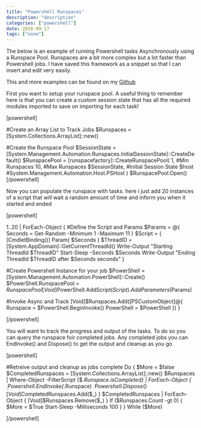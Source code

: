 ```yaml
---
title: "Powershell Runspaces"
description: "description"
categories: ["powershell"]
date: 2016-09-17
tags: ["none"]
---
```


The below is an example of running Powershell tasks Asynchronously using a Runspace Pool. Runspaces are a bit more complex but a lot faster than Powershell jobs. I have saved this framework as a snippet so that I can insert and edit very easily.

This and more examples can be found on my <a href="https://github.com/mrhockeymonkey/PowershellPlayground/tree/master/Runspaces">Github</a>

First you want to setup your runspace pool. A useful thing to remember here is that you can create a custom session state that has all the required modules imported to save on importing for each task!

[powershell]

#Create an Array List to Track Jobs
$Runspaces = [System.Collections.ArrayList]::new()

#Create the Runspace Pool
$SessionState = [System.Management.Automation.Runspaces.InitialSessionState]::CreateDefault()
$RunspacePool = [runspacefactory]::CreateRunspacePool(
   1, #Min Runspaces
   10, #Max Runspaces
   $SessionState, #Initial Session State
   $host #System.Management.Automation.Host.PSHost
)
$RunspacePool.Open()
[/powershell]

Now you can populate the runspace with tasks. here i just add 20 instances of a script that will wait a random amount of time and inform you when it started and ended

[powershell]

1..20 | ForEach-Object {
   #Define the Script and Params
   $Params = @{
      Seconds = Get-Random -Minimum 1 -Maximum 11
   }
   $Script = {
      [CmdletBinding()]
      Param(
         $Seconds
      )
      $ThreadID = [System.AppDomain]::GetCurrentThreadId()
      Write-Output "Starting ThreadId $ThreadID"
      Start-Sleep -Seconds $Seconds
      Write-Output "Ending ThreadId $ThreadID after $Seconds seconds"
   }

   #Create Powershell Instance for your job
   $PowerShell = [System.Management.Automation.PowerShell]::Create()
   $PowerShell.RunspacePool = $RunspacePool
   [Void]$PowerShell.AddScript($Script).AddParameters($Params)

   #Invoke Async and Track
   [Void]$Runspaces.Add([PSCustomObject]@{
      Runspace = $PowerShell.BeginInvoke()
      PowerShell = $PowerShell
   })
}

[/powershell]

You will want to track the progress and output of the tasks. To do so you can query the runspace foir completed jobs. Any completed jobs you can EndInvoke() and Dispose() to get the output and cleanup as you go

[powershell]

#Retreive output and cleanup as jobs complete
Do {
   $More = $false
   $CompletedRunspaces = [System.Collections.ArrayList]::new()
   $Runspaces | Where-Object -FilterScript {$_.Runspace.isCompleted} | ForEach-Object {
      $_.Powershell.EndInvoke($_.Runspace)
      $_.Powershell.Dispose()
      [Void]$CompletedRunspaces.Add($_)
   }
   $CompletedRunspaces | ForEach-Object {
      [Void]$Runspaces.Remove($_)
   }
   If ($Runspaces.Count -gt 0) {
      $More = $True
      Start-Sleep -Milliseconds 100
   }
}
While ($More)

[/powershell]
